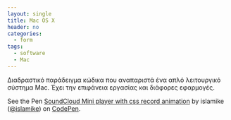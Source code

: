 ```yaml
---
layout: single
title: Mac OS X
header: no
categories:
  - form
tags: 
  - software
  - Mac
---
```


Διαδραστικό παράδειγμα κώδικα που αναπαριστά ένα απλό λειτουργικό σύστημα Mac. Έχει την επιφάνεια εργασίας και διάφορες εφαρμογές.

<p data-height="350" data-theme-id="17517" data-slug-hash="wIuas" data-default-tab="result" data-user="islamike" class='codepen'>See the Pen <a href='https://codepen.io/islamike/pen/wIuas'>SoundCloud Mini player with css record animation</a> by islamike (<a href='https://codepen.io/islamike'>@islamike</a>) on <a href='http://codepen.io'>CodePen</a>.</p>
<script async src="//assets.codepen.io/assets/embed/ei.js"></script>
